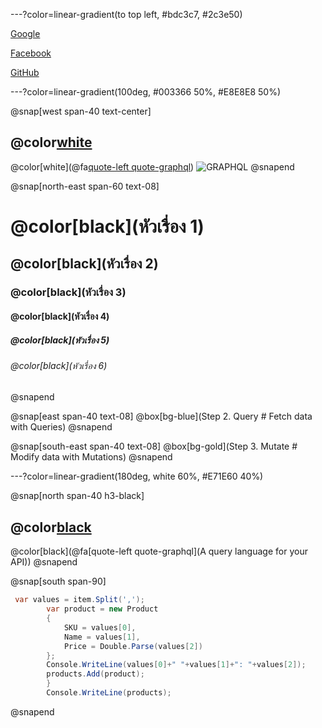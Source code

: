 ---?color=linear-gradient(to top left, #bdc3c7, #2c3e50)

[Google][1]

[Facebook][2]

[GitHub][3]

[1]: https://www.google.co.th/
[2]: https://www.facebook.com/
[3]: https://www.github.com/
---?color=linear-gradient(100deg, #003366 50%, #E8E8E8 50%)

@snap[west span-40 text-center]

## @color[white](หัวเรื่อง)
@color[white](@fa[quote-left quote-graphql](การเขียนหัวเรื่องในขนาดต่างๆ))
![GRAPHQL](https://sv1.picz.in.th/images/2019/12/06/igbSyS.png)
@snapend

@snap[north-east span-60 text-08]
# @color[black](หัวเรื่อง 1)
## @color[black](หัวเรื่อง 2)
### @color[black](หัวเรื่อง 3)
#### @color[black](หัวเรื่อง 4)
##### @color[black](หัวเรื่อง 5)
###### @color[black](หัวเรื่อง 6)

@snapend

@snap[east span-40 text-08]
@box[bg-blue](Step 2. Query # Fetch data with Queries)
@snapend

@snap[south-east span-40 text-08]
@box[bg-gold](Step 3. Mutate # Modify data with Mutations)
@snapend

---?color=linear-gradient(180deg, white 60%, #E71E60 40%)

@snap[north span-40 h3-black]

## @color[black](GraphQL)

@color[black](@fa[quote-left quote-graphql](A query language for your API))
@snapend

@snap[south span-90]
````c#
 var values = item.Split(',');
        var product = new Product
        {
            SKU = values[0],
            Name = values[1],
            Price = Double.Parse(values[2])
        }; 
        Console.WriteLine(values[0]+" "+values[1]+": "+values[2]);
        products.Add(product);
        }
        Console.WriteLine(products);
````
@snapend

